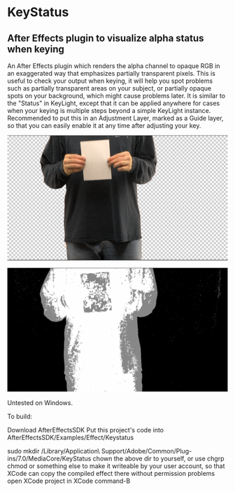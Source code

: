 KeyStatus
=======
After Effects plugin to visualize alpha status when keying
-----------


An After Effects plugin which renders the alpha channel to opaque RGB in an exaggerated way that emphasizes partially transparent pixels. This is useful to check your output when keying, it will help you spot problems such as partially transparent areas on your subject, or partially opaque spots on your background, which might cause problems later. It is similar to the "Status" in KeyLight, except that it can be applied anywhere for cases when your keying is multiple steps beyond a simple KeyLight instance. Recommended to put this in an Adjustment Layer, marked as a Guide layer, so that you can easily enable it at any time after adjusting your key.

![Footage](keystatus_footage.png)

![Status](keystatus_status.png)

Untested on Windows.

To build:

Download AfterEffectsSDK
Put this project's code into AfterEffectsSDK/Examples/Effect/Keystatus

sudo mkdir /Library/Application\ Support/Adobe/Common/Plug-ins/7.0/MediaCore/KeyStatus
chown the above dir to yourself, or use chgrp chmod or something else to make it writeable by your user account, so that XCode can copy the compiled effect there without permission problems
open XCode project in XCode
command-B

